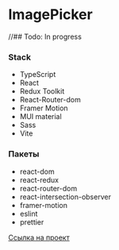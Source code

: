 # ImagePicker
//## Todo: In progress
### Stack
* TypeScript
* React
* Redux Toolkit
* React-Router-dom
* Framer Motion
* MUI material
* Sass
* Vite

### Пакеты
  * react-dom
  * react-redux
  * react-router-dom
  * react-intersection-observer
  * framer-motion
  * eslint
  * prettier

[Cсылка на проект](https://main--cheerful-fudge-346a98.netlify.app/)
